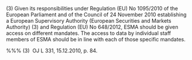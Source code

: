 (3) Given its responsibilities under Regulation (EU) No 1095/2010 of the European Parliament and of the Council of 24 November 2010 establishing a European Supervisory Authority (European Securities and Markets Authority) (3) and Regulation (EU) No 648/2012, ESMA should be given access on different mandates. The access to data by individual staff members of ESMA should be in line with each of those specific mandates.

%%% (3)  OJ L 331, 15.12.2010, p. 84.